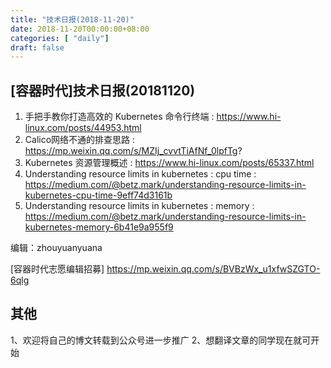 ```yaml
--- 
title: "技术日报(2018-11-20)" 
date: 2018-11-20T00:00:00+08:00
categories: [ "daily"]
draft: false
---
```

## [容器时代]技术日报(20181120)

1. 手把手教你打造高效的 Kubernetes 命令行终端 : https://www.hi-linux.com/posts/44953.html
2. Calico网络不通的排查思路 : https://mp.weixin.qq.com/s/MZIj_cvvtTiAfNf_0lpfTg?
3. Kubernetes 资源管理概述 : https://www.hi-linux.com/posts/65337.html
4. Understanding resource limits in kubernetes : cpu time : https://medium.com/@betz.mark/understanding-resource-limits-in-kubernetes-cpu-time-9eff74d3161b
5. Understanding resource limits in kubernetes : memory : https://medium.com/@betz.mark/understanding-resource-limits-in-kubernetes-memory-6b41e9a955f9

编辑：zhouyuanyuana 

[容器时代志愿编辑招募] https://mp.weixin.qq.com/s/BVBzWx_u1xfwSZGTO-6qlg

## 其他
1、欢迎将自己的博文转载到公众号进一步推广
2、想翻译文章的同学现在就可开始
